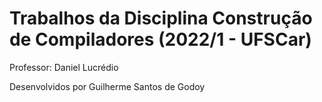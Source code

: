 # Trabalhos da Disciplina Construção de Compiladores (2022/1 - UFSCar)
Professor: Daniel Lucrédio

Desenvolvidos por Guilherme Santos de Godoy
